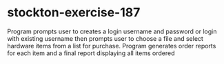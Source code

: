 # stockton-exercise-187
Program prompts user to creates a login username and password or login with existing username then prompts user to choose a file and select hardware items from a list for purchase.  Program generates order reports for each item and a final report displaying all items ordered
